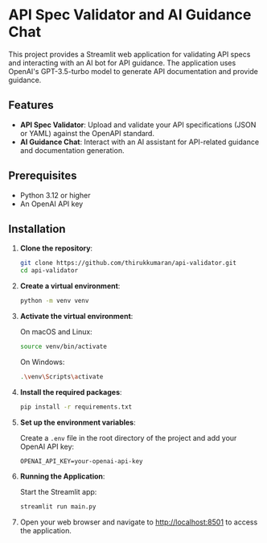 
# API Spec Validator and AI Guidance Chat

This project provides a Streamlit web application for validating API specs and interacting with an AI bot for API guidance. The application uses OpenAI's GPT-3.5-turbo model to generate API documentation and provide guidance.

## Features

- **API Spec Validator**: Upload and validate your API specifications (JSON or YAML) against the OpenAPI standard.
- **AI Guidance Chat**: Interact with an AI assistant for API-related guidance and documentation generation.

## Prerequisites

- Python 3.12 or higher
- An OpenAI API key

## Installation

1. **Clone the repository**:
   ```sh
   git clone https://github.com/thirukkumaran/api-validator.git
   cd api-validator
   ```

2. **Create a virtual environment**:
   ```sh
   python -m venv venv
   ```

3. **Activate the virtual environment**:

   On macOS and Linux:
   ```sh
   source venv/bin/activate
   ```
   On Windows:
   ```sh
   .\venv\Scripts\activate
   ```

4. **Install the required packages**:
   ```sh
   pip install -r requirements.txt
   ```

5. **Set up the environment variables**:

   Create a `.env` file in the root directory of the project and add your OpenAI API key:
   ```
   OPENAI_API_KEY=your-openai-api-key
   ```

6. **Running the Application**:

   Start the Streamlit app:
   ```sh
   streamlit run main.py
   ```

7. Open your web browser and navigate to [http://localhost:8501](http://localhost:8501) to access the application.
